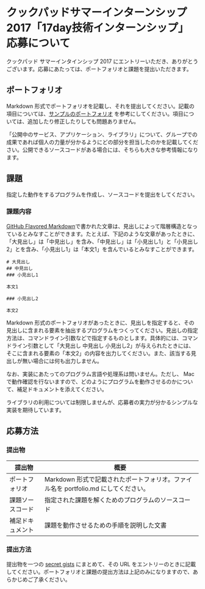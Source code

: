 # クックパッドサマーインターンシップ2017「17day技術インターンシップ」応募について

クックパッド サマーインタインシップ 2017 にエントリーいただき、ありがとうございます。応募にあたっては、ポートフォリオと課題を提出いただきます。

## ポートフォリオ

Markdown 形式でポートフォリオを記載し、それを提出してください。記載の項目については、[サンプルのポートフォリオ](portfolio.md) を参考にしてください。項目については、追加したり修正したりしても問題ありません。

「公開中のサービス、アプリケーション、ライブラリ」について、グループでの成果であれば個人の力量が分かるようにどの部分を担当したのかを記載してください。公開できるソースコードがある場合には、そちらも大きな参考情報になります。

## 課題

指定した動作をするプログラムを作成し、ソースコードを提出をしてください。

### 課題内容

[GitHub Flavored Markdown](https://github.github.com/gfm/)で書かれた文章は、見出しによって階層構造となっているとみなすことができます。たとえば、下記のような文章があったときに、「大見出し」は「中見出し」を含み、「中見出し」は「小見出し1」と「小見出し2」とを含み、「小見出し1」は「本文1」を含んでいるとみなすことができます。

```
# 大見出し
## 中見出し
### 小見出し1

本文1

### 小見出し2

本文2
```

Markdown 形式のポートフォリオがあったときに、見出しを指定すると、その見出しに含まれる要素を抽出するプログラムをつくってください。見出しの指定方法は、コマンドライン引数などで指定するものとします。具体的には、コマンドライン引数として「大見出し 中見出し 小見出し2」が与えられたときには、そこに含まれる要素の「本文2」の内容を出力してください。また、該当する見出しが無い場合には何も出力しません。

なお、実装にあたってのプログラム言語や処理系は問いません。ただし、 Mac で動作確認を行ないますので、どのようにプログラムを動作させるのかについて、補足ドキュメントを添えてください。

ライブラリの利用については制限しませんが、応募者の実力が分かるシンプルな実装を期待しています。

## 応募方法

### 提出物

| 提出物           | 概要       |
| ---------------- | ---------- |
| ポートフォリオ   | Markdown 形式で記載されたポートフォリオ。ファイル名を portfolio.md にしてください。 |
| 課題ソースコード | 指定された課題を解くためのプログラムのソースコード |
| 補足ドキュメント | 課題を動作させるための手順を説明した文書 |

### 提出方法

提出物を一つの [secret gists](https://help.github.com/articles/about-gists/#secret-gists) にまとめて、その URL をエントリーのときに記載してください。ポートフォリオと課題の提出方法は上記のみになりますので、あらかじめご了承ください。
